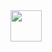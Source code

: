 <img src=" [https://upload.wikimedia.org/wikipedia/commons/9/99/Unofficial_JavaScript_logo_2.svg](https://cdn.icon-icons.com/icons2/2415/PNG/512/javascript_original_logo_icon_146455.png)" width="50px">
